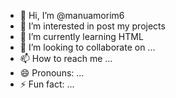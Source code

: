 - 👋 Hi, I’m @manuamorim6
- 👀 I’m interested in post my projects
- 🌱 I’m currently learning HTML
- 💞️ I’m looking to collaborate on ...
- 📫 How to reach me ...
- 😄 Pronouns: ...
- ⚡ Fun fact: ...

<!---
manuamorim6/manuamorim6 is a ✨ special ✨ repository because its `README.md` (this file) appears on your GitHub profile.
You can click the Preview link to take a look at your changes.
--->
